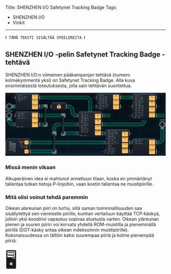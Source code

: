 Title: SHENZHEN I/O Safetynet Tracking Badge
Tags: 
  - SHENZHEN I/O
  - Vinkit
---
`❗ TÄMÄ TEKSTI SISÄLTÄÄ SPOILEREITA ❗`

## SHENZHEN I/O -pelin Safetynet Tracking Badge -tehtävä
SHENZHEN I/O:n viimeinen pääkampanjan tehtävä (numero kolmekymmentä yksi) on Safetynet Tracking Badge. Alla kuva ensimmäisestä toteutuksesta, jolla sain tehtävän suoritettua.

![Safetynet Tracking Badge](../images/shenzhen_31.jpg)  

### Missä menin vikaan

Alkuperäinen idea ei mahtunut annettuun tilaan, koska en ymmärtänyt tallentaa tutkan tietoja P-linjoihin, vaan koetin tallentaa ne muistipiirille. 

### Mitä olisi voinut tehdä paremmin

Oikean alareunan piiri on turha, sillä saman toiminnallisuuden saa sisällytettyä sen viereiselle piirille, kunhan vertailuun käyttää TCP-käskyä, jolloin yksi koodirivi vapautuu sopivaa alustusta varten. Oikean yläreunan pienen ja suuren piirin voi korvata yhdellä ROM-muistilla ja pienemmällä piirillä (DGT-käsky antaa oikean indeksoinnin muistipiirille). Kokonaisuudessa on tällöin kaksi suurempaa piiriä ja kolme pienempää piiriä.

<span style="font-size:4em;">🖥️</span>